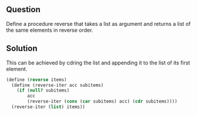 Question
---
Define a procedure reverse that takes a list as argument and returns a list of the same elements in reverse order.

Solution
---
This can be achieved by cdring the list and appending it to the list of its first element. 

```scheme
(define (reverse items)
  (define (reverse-iter acc subitems)
    (if (null? subitems)
        acc
        (reverse-iter (cons (car subitems) acc) (cdr subitems))))
  (reverse-iter (list) items))
```